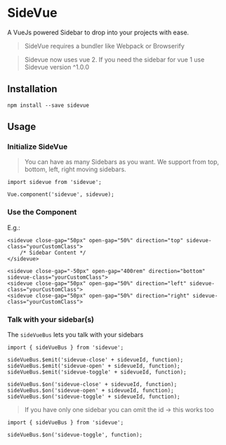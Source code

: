 # SideVue

A VueJs powered Sidebar to drop into your projects with ease.

> SideVue requires a bundler like Webpack or Browserify

> Sidevue now uses vue 2. If you need the sidebar for vue 1 use Sidevue version ^1.0.0

## Installation

```
npm install --save sidevue
```

## Usage

### Initialize SideVue

> You can have as many Sidebars as you want. We support from top, bottom, left, right moving sidebars.

```
import sidevue from 'sidevue';

Vue.component('sidevue', sidevue);
```

### Use the Component

E.g.:

```
<sidevue close-gap="50px" open-gap="50%" direction="top" sidevue-class="yourCustomClass">
    /* Sidebar Content */
</sidevue>

<sidevue close-gap="-50px" open-gap="400rem" direction="bottom" sidevue-class="yourCustomClass">
<sidevue close-gap="50px" open-gap="50%" direction="left" sidevue-class="yourCustomClass">
<sidevue close-gap="50px" open-gap="50%" direction="right" sidevue-class="yourCustomClass">
```

### Talk with your sidebar(s)

The `sideVueBus` lets you talk with your sidebars

```
import { sideVueBus } from 'sidevue';

sideVueBus.$emit('sidevue-close' + sidevueId, function);
sideVueBus.$emit('sidevue-open' + sidevueId, function);
sideVueBus.$emit('sidevue-toggle' + sidevueId, function);

sideVueBus.$on('sidevue-close' + sidevueId, function);
sideVueBus.$on('sidevue-open' + sidevueId, function);
sideVueBus.$on('sidevue-toggle' + sidevueId, function);
```

> If you have only one sidebar you can omit the id -> this works too

```
import { sideVueBus } from 'sidevue';

sideVueBus.$on('sidevue-toggle', function);
```
